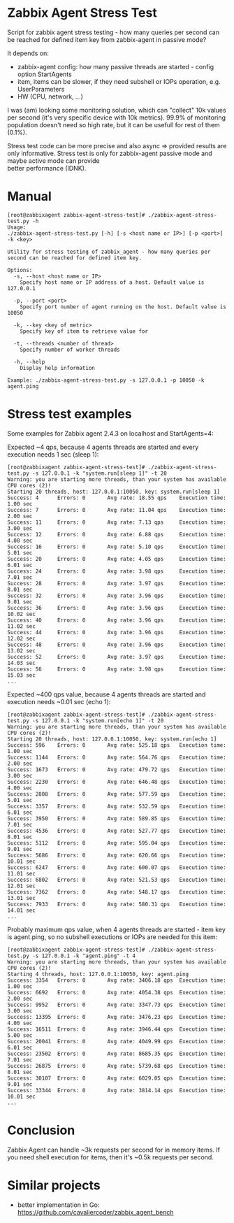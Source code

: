 Zabbix Agent Stress Test
========================

Script for zabbix agent stress testing - how many queries per second can 
be reached for defined item key from zabbix-agent in passive mode?

It depends on:
* zabbix-agent config: how many passive threads are started - config option StartAgents
* item, items can be slower, if they need subshell or IOPs operation, e.g. UserParameters
* HW (CPU, network, ...)
 
I was (am) looking some monitoring solution, which can "collect" 10k values per second 
(it's very specific device with 10k metrics). 99.9% of monitoring population doesn't need so 
high rate, but it can be usefull for rest of them (0.1%).
 
Stress test code can be more precise and also async => provided results are only informative. 
Stress test is only for zabbix-agent passive mode and maybe active mode can provide  
better performance (IDNK).

# Manual

    [root@zabbixagent zabbix-agent-stress-test]# ./zabbix-agent-stress-test.py -h
    Usage:
    ./zabbix-agent-stress-test.py [-h] [-s <host name or IP>] [-p <port>] -k <key>
    
    Utility for stress testing of zabbix_agent - how many queries per second can be reached for defined item key.
    
    Options:
      -s, --host <host name or IP>
        Specify host name or IP address of a host. Default value is 127.0.0.1
    
      -p, --port <port>
        Specify port number of agent running on the host. Default value is 10050
    
      -k, --key <key of metric>
        Specify key of item to retrieve value for
    
      -t, --threads <number of thread>
        Specify number of worker threads
    
      -h, --help
        Display help information
    
    Example: ./zabbix-agent-stress-test.py -s 127.0.0.1 -p 10050 -k agent.ping
   
# Stress test examples

Some examples for Zabbix agent 2.4.3 on localhost and StartAgents=4:

Expected ~4 qps, because 4 agents threads are started and every execution needs 1 sec (sleep 1):

    [root@zabbixagent zabbix-agent-stress-test]# ./zabbix-agent-stress-test.py -s 127.0.0.1 -k "system.run[sleep 1]" -t 20
    Warning: you are starting more threads, than your system has available CPU cores (2)!
    Starting 20 threads, host: 127.0.0.1:10050, key: system.run[sleep 1]
    Success: 4      Errors: 0       Avg rate: 18.55 qps    Execution time: 1.00 sec
    Success: 7      Errors: 0       Avg rate: 11.04 qps    Execution time: 2.00 sec
    Success: 11     Errors: 0       Avg rate: 7.13 qps     Execution time: 3.00 sec
    Success: 12     Errors: 0       Avg rate: 6.88 qps     Execution time: 4.00 sec
    Success: 16     Errors: 0       Avg rate: 5.10 qps     Execution time: 5.01 sec
    Success: 20     Errors: 0       Avg rate: 4.05 qps     Execution time: 6.01 sec
    Success: 24     Errors: 0       Avg rate: 3.98 qps     Execution time: 7.01 sec
    Success: 28     Errors: 0       Avg rate: 3.97 qps     Execution time: 8.01 sec
    Success: 32     Errors: 0       Avg rate: 3.96 qps     Execution time: 9.01 sec
    Success: 36     Errors: 0       Avg rate: 3.96 qps     Execution time: 10.02 sec
    Success: 40     Errors: 0       Avg rate: 3.96 qps     Execution time: 11.02 sec
    Success: 44     Errors: 0       Avg rate: 3.96 qps     Execution time: 12.02 sec
    Success: 48     Errors: 0       Avg rate: 3.96 qps     Execution time: 13.02 sec
    Success: 52     Errors: 0       Avg rate: 3.97 qps     Execution time: 14.03 sec
    Success: 56     Errors: 0       Avg rate: 3.98 qps     Execution time: 15.03 sec
    ...
    
Expected ~400 qps value, because 4 agents threads are started and execution needs ~0.01 sec (echo 1):

    [root@zabbixagent zabbix-agent-stress-test]# ./zabbix-agent-stress-test.py -s 127.0.0.1 -k "system.run[echo 1]" -t 20
    Warning: you are starting more threads, than your system has available CPU cores (2)!
    Starting 20 threads, host: 127.0.0.1:10050, key: system.run[echo 1]
    Success: 596    Errors: 0       Avg rate: 525.18 qps   Execution time: 1.00 sec
    Success: 1144   Errors: 0       Avg rate: 564.76 qps   Execution time: 2.00 sec
    Success: 1673   Errors: 0       Avg rate: 479.72 qps   Execution time: 3.00 sec
    Success: 2230   Errors: 0       Avg rate: 646.48 qps   Execution time: 4.00 sec
    Success: 2808   Errors: 0       Avg rate: 577.59 qps   Execution time: 5.01 sec
    Success: 3357   Errors: 0       Avg rate: 532.59 qps   Execution time: 6.01 sec
    Success: 3950   Errors: 0       Avg rate: 589.85 qps   Execution time: 7.01 sec
    Success: 4536   Errors: 0       Avg rate: 527.77 qps   Execution time: 8.01 sec
    Success: 5112   Errors: 0       Avg rate: 595.04 qps   Execution time: 9.01 sec
    Success: 5686   Errors: 0       Avg rate: 620.66 qps   Execution time: 10.01 sec
    Success: 6247   Errors: 0       Avg rate: 600.07 qps   Execution time: 11.01 sec
    Success: 6802   Errors: 0       Avg rate: 521.53 qps   Execution time: 12.01 sec
    Success: 7362   Errors: 0       Avg rate: 548.17 qps   Execution time: 13.01 sec
    Success: 7933   Errors: 0       Avg rate: 580.31 qps   Execution time: 14.01 sec
    ...

Probably maximum qps value, when 4 agents threads are started - item key is agent.ping, so no subshell 
executions or IOPs are needed for this item:
    
    [root@zabbixagent zabbix-agent-stress-test]# ./zabbix-agent-stress-test.py -s 127.0.0.1 -k "agent.ping" -t 4
    Warning: you are starting more threads, than your system has available CPU cores (2)!
    Starting 4 threads, host: 127.0.0.1:10050, key: agent.ping
    Success: 3354   Errors: 0       Avg rate: 3406.18 qps  Execution time: 1.00 sec
    Success: 6692   Errors: 0       Avg rate: 4054.38 qps  Execution time: 2.00 sec
    Success: 9952   Errors: 0       Avg rate: 3347.73 qps  Execution time: 3.00 sec
    Success: 13395  Errors: 0       Avg rate: 3476.23 qps  Execution time: 4.00 sec
    Success: 16511  Errors: 0       Avg rate: 3946.44 qps  Execution time: 5.00 sec
    Success: 20041  Errors: 0       Avg rate: 4049.99 qps  Execution time: 6.01 sec
    Success: 23502  Errors: 0       Avg rate: 8685.35 qps  Execution time: 7.01 sec
    Success: 26875  Errors: 0       Avg rate: 5739.68 qps  Execution time: 8.01 sec
    Success: 30107  Errors: 0       Avg rate: 6029.05 qps  Execution time: 9.01 sec
    Success: 33344  Errors: 0       Avg rate: 3814.14 qps  Execution time: 10.01 sec
    ...
    
# Conclusion  
    
Zabbix Agent can handle ~3k requests per second for in memory items.
If you need shell execution for items, then it's ~0.5k requests per second.
    
# Similar projects

- better implementation in Go: https://github.com/cavaliercoder/zabbix_agent_bench
